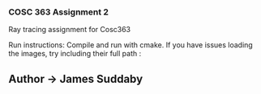 ### COSC 363 Assignment 2

Ray tracing assignment for Cosc363

Run instructions: 
    Compile and run with cmake.
    If you have issues loading the images, try including their full path :


## Author -> James Suddaby
